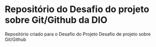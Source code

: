 # Repositório do Desafio do projeto sobre Git/Github da DIO
Repositório criado para o Desafio do Projeto
Desafio de projeto sobre Git/Github
